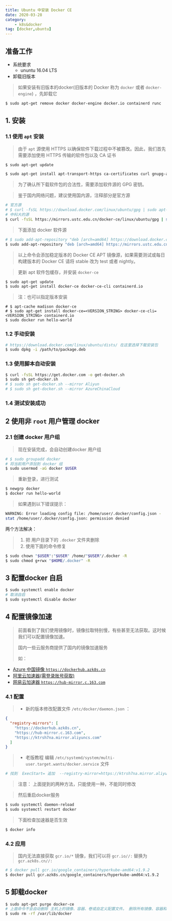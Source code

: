 ```yaml
---
title: Ubuntu 中安装 Docker CE
date: 2020-03-28
category: 
    - k8s&docker
tag: [docker,ubuntu]
---
```


## 准备工作

- 系统要求
  - ununtu 16.04 LTS 
- 卸载旧版本

<!--more-->

> 如果安装有旧版本的docker(旧版本的 Docker 称为 `docker` 或者 `docker-engine`) ，先卸载它
```bash
$ sudo apt-get remove docker docker-engine docker.io containerd runc
```

## 1. 安装
### 1.1 使用 `apt` 安装

> 由于 `apt` 源使用 HTTPS 以确保软件下载过程中不被篡改。因此，我们首先需要添加使用 HTTPS 传输的软件包以及 CA 证书

```bash
$ sudo apt-get update

$ sudo apt-get install apt-transport-https ca-certificates curl gnupg-agent software-properties-common
```

> 为了确认所下载软件包的合法性，需要添加软件源的 GPG 密钥。

> 鉴于国内网络问题，建议使用国内源，注释部分是官方源

```bash
# 官方源
# $ curl -fsSL https://download.docker.com/linux/ubuntu/gpg | sudo apt-key add -
# 中科大的源
$ curl -fsSL https://mirrors.ustc.edu.cn/docker-ce/linux/ubuntu/gpg | sudo apt-key add -
```

> 下面添加 docker 软件源
```bash
# $ sudo add-apt-repository "deb [arch=amd64] https://download.docker.com/linux/ubuntu $(lsb_release -cs) stable"
$ sudo add-apt-repository "deb [arch=amd64] https://mirrors.ustc.edu.cn/docker-ce/linux/ubuntu $(lsb_release -cs) stable"
```
> 以上命令会添加稳定版本的 Docker CE APT 镜像源，如果需要测试或每日构建版本的 Docker CE 请将 stable 改为 test 或者 nightly。

> 更新 apt 软件包缓存，并安装 `docker-ce`

```bash
$ sudo apt-get update
$ sudo apt-get install docker-ce docker-ce-cli containerd.io
```

> 注：也可以指定版本安装
```
# $ apt-cache madison docker-ce
# $ sudo apt-get install docker-ce=<VERSION_STRING> docker-ce-cli=<VERSION_STRING> containerd.io
$ sudo docker run hello-world
```
### 1.2  手动安装
```bash
# https://download.docker.com/linux/ubuntu/dists/ 在这里选择下载安装包
$ sudo dpkg -i /path/to/package.deb
```
### 1.3 使用脚本自动安装

```bash
$ curl -fsSL https://get.docker.com -o get-docker.sh
$ sudo sh get-docker.sh
# $ sudo sh get-docker.sh --mirror Aliyun
# $ sudo sh get-docker.sh --mirror AzureChinaCloud
```

### 1.4 测试安装成功





## 2 使用非 `root` 用户管理 docker



###  2.1 创建 docker 用户组

> 现在安装完成，会自动创建docker 用户组

```bash
# $ sudo groupadd docker
# 将当前用户添加到 docker 组
$ sudo usermod -aG docker $USER
```
> 重新登录，进行测试
```bash
$ newgrp docker 
$ docker run hello-world
```
> 如果遇到以下错误提示：
```bash
WARNING: Error loading config file: /home/user/.docker/config.json -
stat /home/user/.docker/config.json: permission denied
```
两个方法解决：
> 1. 把 用户目录下的 `.docker` 文件夹删除
> 2. 使用下面的命令修复
```bash
$ sudo chown "$USER":"$USER" /home/"$USER"/.docker -R
$ sudo chmod g+rwx "$HOME/.docker" -R
```

## 3 配置docker 自启

```bash
$ sudo systemctl enable docker
# 取消自启
$ sudo systemctl disable docker
```

## 4 配置镜像加速

> 前面看到了我们使用镜像时，镜像拉取特别慢，有些甚至无法获取。这时候我们可以配置镜像加速。
>
> 国内一些云服务商提供了国内的镜像加速服务
>
> 如：

- [Azure 中国镜像 `https://dockerhub.azk8s.cn`](https://github.com/Azure/container-service-for-azure-china/blob/master/aks/README.md#22-container-registry-proxy)
- [阿里云加速器(需登录账号获取)](https://cr.console.aliyun.com/cn-hangzhou/mirrors)
- [网易云加速器 `https://hub-mirror.c.163.com`](https://www.163yun.com/help/documents/56918246390157312)

### 4.1 配置
> - 新的版本修改配置文件 `/etc/docker/daemon.json` ：

```json
{
  "registry-mirrors": [
    "https://dockerhub.azk8s.cn",
    "https://hub-mirror.c.163.com",
    "https://ktrsh7na.mirror.aliyuncs.com"
  ]
}
```

> - 老版教程 编辑  `/etc/systemd/system/multi-user.target.wants/docker.service` 文件

```bash
# 找到  ExecStart= 追加  --registry-mirror=https://ktrsh7na.mirror.aliyuncs.com

```

> 注意： 上面提到的两种方法，只能使用一种，不能同时修改

> 然后重启docker服务

```bash
$ sudo systemctl daemon-reload
$ sudo systemctl restart docker
```

> 下面检查加速器是否生效

```bash
$ docker info
```

### 4.2 应用

> 国内无法直接获取 `gcr.io/*` 镜像，我们可以将 `gcr.io//:` 替换为 `gcr.azk8s.cn//:` 

```bash
# $ docker pull gcr.io/google_containers/hyperkube-amd64:v1.9.2
$ docker pull gcr.azk8s.cn/google_containers/hyperkube-amd64:v1.9.2
```



## 5 卸载docker

```bash
$ sudo apt-get purge docker-ce
# 上面命令不会自动删除 主机上的镜像、容器、卷或自定义配置文件。 删除所有镜像、容器和卷
$ sudo rm -rf /var/lib/docker
```

